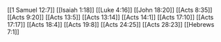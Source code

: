 [[1 Samuel 12:7]]
[[Isaiah 1:18]]
[[Luke 4:16]]
[[John 18:20]]
[[Acts 8:35]]
[[Acts 9:20]]
[[Acts 13:5]]
[[Acts 13:14]]
[[Acts 14:1]]
[[Acts 17:10]]
[[Acts 17:17]]
[[Acts 18:4]]
[[Acts 19:8]]
[[Acts 24:25]]
[[Acts 28:23]]
[[Hebrews 7:1]]
